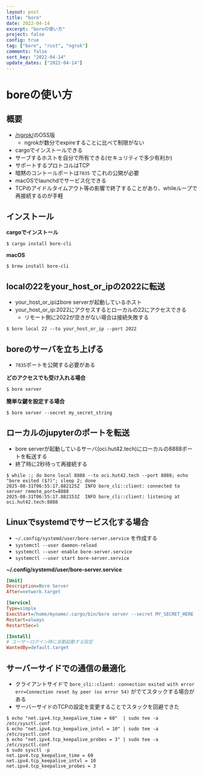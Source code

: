 ```yaml
---
layout: post
title: "bore"
date: 2022-04-14
excerpt: "boreの使い方"
project: false
config: true
tag: ["bore", "rust", "ngrok"]
comments: false
sort_key: "2022-04-14"
update_dates: ["2022-04-14"]
---
```


# boreの使い方

## 概要
 - [/ngrok/](/ngrok/)のOSS版
   - ngrokが数分でexpireすることに比べて制限がない
 - cargoでインストールできる
 - サーブするホストを自分で所有できる(セキュリティで多少有利か)
 - サポートするプロトコルはTCP
 - 暗黙のコントールポートは`7835` でこれの公開が必要
 - macOSでlaunchdでサービス化できる
 - TCPのアイドルタイムアウト等の影響で終了することがあり、whileループで再接続するのが手軽

## インストール

**cargoでインストール**
```console
$ cargo install bore-cli
```

**macOS**
```console
$ brew install bore-cli
```

## localの22をyour_host_or_ipの2022に転送
 - your_host_or_ipはbore serverが起動しているホスト
 - your_host_or_ip:2022にアクセスするとローカルの22にアクセスできる
   - リモート側に2022が空きがない場合は接続失敗する

```console
$ bore local 22 --to your_host_or_ip --port 2022
```

## boreのサーバを立ち上げる
 - `7835`ポートを公開する必要がある

**どのアクセスでも受け入れる場合**  
```console
$ bore server 
```

**簡単な鍵を設定する場合**  
```console
$ bore server --secret my_secret_string
```

## ローカルのjupyterのポートを転送
 - bore serverが起動しているサーバ(oci.hut42.tech)にローカルの8888ポートを転送する
 - 終了時に2秒待って再接続する

```console
$ while :; do bore local 8888 --to oci.hut42.tech --port 8888; echo "bore exited ($?)"; sleep 2; done
2025-08-31T06:55:17.882125Z  INFO bore_cli::client: connected to server remote_port=8888
2025-08-31T06:55:17.882153Z  INFO bore_cli::client: listening at oci.hut42.tech:8888
```

## Linuxでsystemdでサービス化する場合
 - `~/.config/systemd/user/bore-server.service` を作成する
 - `systemctl --user daemon-reload`
 - `systemctl --user enable bore-server.service`
 - `systemctl --user start bore-server.service`

**~/.config/systemd/user/bore-server.service**
```ini
[Unit]
Description=Bore Server
After=network.target

[Service]
Type=simple
ExecStart=/home/myname/.cargo/bin/bore server --secret MY_SECRET_HERE
Restart=always
RestartSec=5

[Install]
# ユーザーログイン時に自動起動する設定
WantedBy=default.target
```

## サーバーサイドでの通信の最適化
 - クライアントサイドで `bore_cli::client: connection exited with error err=Connection reset by peer (os error 54)` がでてスタックする場合がある
 - サーバーサイドのTCPの設定を変更することでスタックを回避できた

```console
$ echo "net.ipv4.tcp_keepalive_time = 60"  | sudo tee -a /etc/sysctl.conf
$ echo "net.ipv4.tcp_keepalive_intvl = 10" | sudo tee -a /etc/sysctl.conf
$ echo "net.ipv4.tcp_keepalive_probes = 3" | sudo tee -a /etc/sysctl.conf
$ sudo sysctl -p
net.ipv4.tcp_keepalive_time = 60
net.ipv4.tcp_keepalive_intvl = 10
net.ipv4.tcp_keepalive_probes = 3
```
